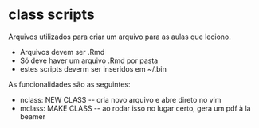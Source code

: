 # class scripts 

Arquivos utilizados para criar um arquivo para as aulas que leciono.

- Arquivos devem ser .Rmd
- Só deve haver um arquivo .Rmd por pasta
- estes scripts deverm ser inseridos em ~/.bin

As funcionalidades são as seguintes:
- nclass: NEW CLASS -- cria novo arquivo e abre direto no vim
- mclass: MAKE CLASS -- ao rodar isso no lugar certo, gera um pdf à la beamer
